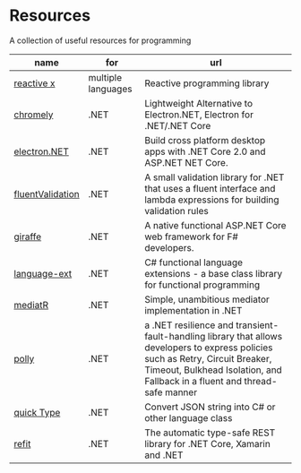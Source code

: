 # Resources

A collection of useful resources for programming

| name | for | url |
| ---- | --- | --- |
| [reactive x](http://reactivex.io/) | multiple languages | Reactive programming library | 
| [chromely](https://github.com/mattkol/Chromely) | .NET | Lightweight Alternative to Electron.NET, Electron for .NET/.NET Core |
| [electron.NET](https://github.com/ElectronNET/Electron.NET) | .NET | Build cross platform desktop apps with .NET Core 2.0 and ASP.NET NET Core. |
| [fluentValidation](https://github.com/JeremySkinner/FluentValidation) | .NET | A small validation library for .NET that uses a fluent interface and lambda expressions for building validation rules |
| [giraffe](https://github.com/giraffe-fsharp/Giraffe) | .NET | A native functional ASP.NET Core web framework for F# developers. |
| [language-ext](https://github.com/louthy/language-ext) | .NET | C# functional language extensions - a base class library for functional programming |
| [mediatR](https://github.com/jbogard/MediatR) | .NET | Simple, unambitious mediator implementation in .NET |
| [polly](https://github.com/App-vNext/Polly) | .NET | a .NET resilience and transient-fault-handling library that allows developers to express policies such as Retry, Circuit Breaker, Timeout, Bulkhead Isolation, and Fallback in a fluent and thread-safe manner |
| [quick Type](https://app.quicktype.io) | .NET | Convert JSON string into C# or other language class |
| [refit](https://github.com/paulcbetts/refit) | .NET | The automatic type-safe REST library for .NET Core, Xamarin and .NET |
